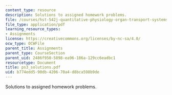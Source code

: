 ```yaml
---
content_type: resource
description: Solutions to assigned homework problems.
file: /courses/hst-542j-quantitative-physiology-organ-transport-systems-spring-2004/b774edd590db420670a4d8bca598b9de_ps3_solutions.pdf
file_type: application/pdf
learning_resource_types:
- Assignments
license: https://creativecommons.org/licenses/by-nc-sa/4.0/
ocw_type: OCWFile
parent_title: Assignments
parent_type: CourseSection
parent_uid: 2486f950-5898-ea96-186a-129cc6eadbc1
resourcetype: Document
title: ps3_solutions.pdf
uid: b774edd5-90db-4206-70a4-d8bca598b9de
---
```

Solutions to assigned homework problems.